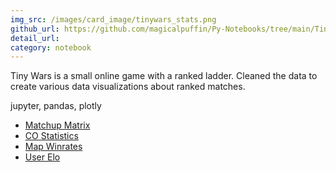 ```yaml
---
img_src: /images/card_image/tinywars_stats.png
github_url: https://github.com/magicalpuffin/Py-Notebooks/tree/main/TinyWars_ranked_statistics
detail_url: 
category: notebook
---
```

Tiny Wars is a small online game with a ranked ladder. Cleaned the data to create various data visualizations about ranked matches.

jupyter, pandas, plotly

- [Matchup Matrix](/notebooks/co_matchup_matrix.html)
- [CO Statistics](/notebooks/co_stats_all.html)
- [Map Winrates](/notebooks/map_winrates.html)
- [User Elo](/notebooks/user_elo.html)